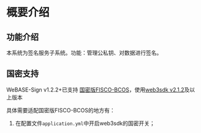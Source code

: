 # 概要介绍

## 功能介绍
本系统为签名服务子系统。功能：管理公私钥、对数据进行签名。

## 国密支持

WeBASE-Sign v1.2.2+已支持 [国密版FISCO-BCOS](https://fisco-bcos-documentation.readthedocs.io/zh_CN/latest/docs/manual/guomi_crypto.html)，使用[web3sdk v2.1.2](https://github.com/FISCO-BCOS/web3sdk/releases/tag/v2.1.2)及以上版本

具体需要适配国密版FISCO-BCOS的地方有：
1. 在配置文件`application.yml`中开启web3sdk的国密开关；